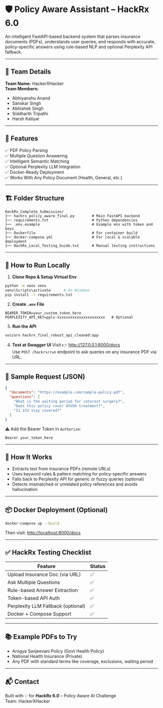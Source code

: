 
# 🛡️ Policy Aware Assistant – HackRx 6.0

An intelligent FastAPI-based backend system that parses insurance documents (PDFs), understands user queries, and responds with accurate, policy-specific answers using rule-based NLP and optional Perplexity API fallback.

---

## 👥 Team Details

**Team Name:** HackerXHacker  
**Team Members:**
- Abhiyanshu Anand  
- Sanskar Singh  
- Abhishek Singh  
- Siddharth Tripathi  
- Harsh Katiyar

---

## 🚀 Features

✅ PDF Policy Parsing  
✅ Multiple Question Answering  
✅ Intelligent Semantic Matching  
✅ Optional Perplexity LLM Integration  
✅ Docker-Ready Deployment  
✅ Works With Any Policy Document (Health, General, etc.)

---

## 🏗️ Folder Structure

```
HackRx_Complete_Submission/
├── hackrx_policy_aware_final.py        # Main FastAPI backend
├── requirements.txt                    # Python dependencies
├── .env.example                        # Example env with token and keys
├── Dockerfile                          # For container build
├── docker-compose.yml                  # For local & scalable deployment
├── HackRx_Local_Testing_Guide.txt      # Manual testing instructions
```

---

## 🧪 How to Run Locally

1. **Clone Repo & Setup Virtual Env**
```bash
python -m venv venv
venv\Scripts\activate      # On Windows
pip install -r requirements.txt
```

2. **Create `.env` File**
```env
BEARER_TOKEN=your_custom_token_here
PERPLEXITY_API_KEY=pplx-xxxxxxxxxxxxxxxxxxxxxx   # Optional
```

3. **Run the API**
```bash
uvicorn hackrx_final_robust_api_cleaned:app
```

4. **Test at Swagger UI**
Visit 👉 http://127.0.0.1:8000/docs  
Use `POST /hackrx/run` endpoint to ask queries on any insurance PDF via URL.

---

## 🔁 Sample Request (JSON)

```json
{
  "documents": "https://example.com/sample-policy.pdf",
  "questions": [
    "What is the waiting period for cataract surgery?",
    "Does this policy cover AYUSH treatment?",
    "Is ICU stay covered?"
  ]
}
```

⚠️ Add the Bearer Token in `Authorize`:
```
Bearer your_token_here
```

---

## 🧠 How It Works

- Extracts text from insurance PDFs (remote URLs)
- Uses keyword rules & pattern matching for policy-specific answers
- Falls back to Perplexity API for generic or fuzzy queries (optional)
- Detects mismatched or unrelated policy references and avoids hallucination

---

## 📦 Docker Deployment (Optional)

```bash
docker-compose up --build
```

Then visit: [http://localhost:8000/docs](http://localhost:8000/docs)

---

## ✅ HackRx Testing Checklist

| Feature                            | Status |
|-----------------------------------|--------|
| Upload Insurance Doc (via URL)    | ✅     |
| Ask Multiple Questions            | ✅     |
| Rule-based Answer Extraction      | ✅     |
| Token-based API Auth              | ✅     |
| Perplexity LLM Fallback (optional)| ✅     |
| Docker + Compose Support          | ✅     |

---

## 📚 Example PDFs to Try

- Arogya Sanjeevani Policy (Govt Health Policy)
- National Health Insurance (Private)
- Any PDF with standard terms like coverage, exclusions, waiting period

---

## 📬 Contact

Built with 💡 for **HackRx 6.0** – Policy Aware AI Challenge  
Team: HackerXHacker  
